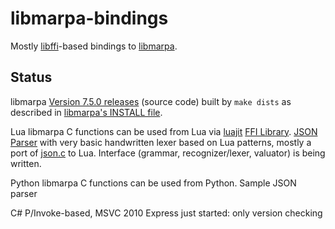 ﻿libmarpa-bindings
=================

Mostly [libffi](https://sourceware.org/libffi/)-based bindings to [libmarpa](https://github.com/jeffreykegler/libmarpa). 

Status
------

libmarpa
  [Version 7.5.0 releases](https://github.com/rns/libmarpa-bindings/releases) (source code) built by `make dists` as described in [libmarpa's INSTALL file](https://github.com/jeffreykegler/libmarpa/blob/master/INSTALL).
  
Lua
  libmarpa C functions can be used from Lua via [luajit](http://luajit.org/luajit.html) 
  [FFI Library](http://luajit.org/ext_ffi.html).
  [JSON Parser]() with very basic handwritten lexer based on Lua patterns, mostly a port of [json.c]() to Lua.
  Interface (grammar, recognizer/lexer, valuator) is being written.
  
Python
  libmarpa C functions can be used from Python.
  Sample JSON parser
  
C#
  P/Invoke-based, MSVC 2010 Express
  just started: only version checking

